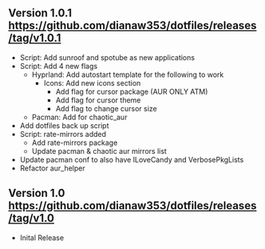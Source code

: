 Version 1.0.1
https://github.com/dianaw353/dotfiles/releases/tag/v1.0.1
--------------------------------------------------------
- Script: Add sunroof and spotube as new applications
- Script: Add 4 new flags
  - Hyprland: Add autostart template for the following to work
    - Icons: Add new icons section
      - Add flag for cursor package (AUR ONLY ATM) 
      - Add flag for cursor theme
      - Add flag to change cursor size
  - Pacman: Add for chaotic_aur
- Add dotfiles back up script
- Script: rate-mirrors added
  - Add rate-mirrors package
  - Update pacman & chaotic aur mirrors list
- Update pacman conf to also have ILoveCandy and VerbosePkgLists
- Refactor aur_helper

Version 1.0
https://github.com/dianaw353/dotfiles/releases/tag/v1.0
--------------------------------------------------------
- Inital Release

